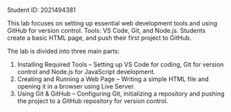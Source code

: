 Student ID: 2021494381

This lab focuses on setting up essential web development tools and using GitHub for version control.
Tools:
VS Code, Git, and Node.js.
Students create a basic HTML page, and push their first project to GitHub.

The lab is divided into three main parts:

1. Installing Required Tools – Setting up VS Code for coding, Git for version control and Node.js for JavaScript development.
2. Creating and Running a Web Page – Writing a simple HTML file and opening it in a browser using Live Server.
3. Using Git & GitHub – Configuring Git, initializing a repository and pushing the project to a GitHub repository for version control.
